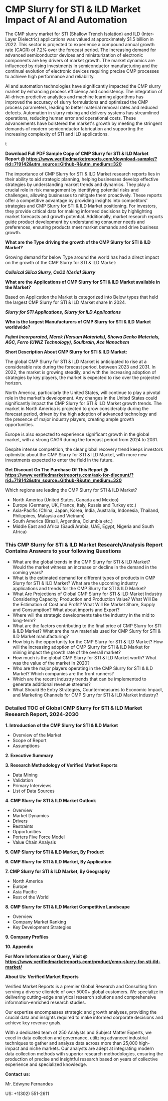 <meta name="title" content="Global CMP Slurry for STI & ILD Market Impact of AI and Automation"><meta name="description" content="The CMP slurry market for STI (Shallow Trench Isolation) and ILD (Inter-Layer Dielectric) applications was valued at approximately $1.5 billion in 2022. This sector is"><meta name="title" content="CMP Slurry for STI & ILD Market Size, Share, Scope, Trends, Growth, Opportunities, Analysis, Forecast"><h1>CMP Slurry for STI & ILD Market Impact of AI and Automation</h1><p>The CMP slurry market for STI (Shallow Trench Isolation) and ILD (Inter-Layer Dielectric) applications was valued at approximately $1.5 billion in 2022. This sector is projected to experience a compound annual growth rate (CAGR) of 7.2% over the forecast period. The increasing demand for advanced semiconductor devices and miniaturization of electronic components are key drivers of market growth. The market dynamics are influenced by rising investments in semiconductor manufacturing and the continual evolution of electronic devices requiring precise CMP processes to achieve high performance and reliability.</p><p>AI and automation technologies have significantly impacted the CMP slurry market by enhancing process efficiency and consistency. The integration of AI-driven predictive analytics and machine learning algorithms has improved the accuracy of slurry formulations and optimized the CMP process parameters, leading to better material removal rates and reduced defects. Automation in slurry mixing and delivery systems has streamlined operations, reducing human error and operational costs. These advancements have bolstered the market's growth by meeting the stringent demands of modern semiconductor fabrication and supporting the increasing complexity of STI and ILD applications.</p>t</p><p id="" class=""><strong>Download Full PDF Sample Copy of CMP Slurry for STI & ILD Market Report @ <a href="https://www.verifiedmarketreports.com/download-sample/?rid=719142&utm_source=Github-R&utm_medium=320" target="_blank">https://www.verifiedmarketreports.com/download-sample/?rid=719142&utm_source=Github-R&utm_medium=320</a></strong></p><p>The importance of&nbsp;CMP Slurry for STI & ILD Market research reports lies in their ability to aid strategic planning, helping businesses develop effective strategies by understanding market trends and dynamics. They play a crucial role in risk management by identifying potential risks and challenges, allowing businesses to mitigate them proactively. These reports offer a competitive advantage by providing insights into competitors' strategies and CMP Slurry for STI & ILD Market positioning. For investors, they provide critical data for making informed decisions by highlighting market forecasts and growth potential. Additionally, market research reports guide product development by understanding consumer needs and preferences, ensuring products meet market demands and drive business growth.</p><p><strong>What are the&nbsp;Type driving the growth of the CMP Slurry for STI & ILD Market?</strong></p><p id="" class="">Growing demand for below Type around the world has had a direct impact on the growth of the CMP Slurry for STI & ILD Market:</p><em><strong>Colloical Silica Slurry, CeO2 (Ceria) Slurry</strong></em></p><strong>What are the&nbsp;Applications&nbsp;of CMP Slurry for STI & ILD Market available in the Market?</strong></p><p id="" class="">Based on Application the Market is categorized into Below types that held the largest CMP Slurry for STI & ILD Market share In 2024.</p><em><strong>Slurry for STI Applications, Slurry for ILD Applications</strong></em></p><strong>Who is the largest Manufacturers of CMP Slurry for STI & ILD Market worldwide?</strong></p><p><em><strong>Fujimi Incorporated, Merck (Versum Materials), Showa Denko Materials, AGC, Ferro (UWiZ Technology), Soulbrain, Ace Nanochem</strong></em></p><p id="" class=""><strong>Short Description About CMP Slurry for STI & ILD Market:</strong></p><p>The global CMP Slurry for STI & ILD Market is anticipated to rise at a considerable rate during the forecast period, between 2023 and 2031. In 2022, the market is growing steadily, and with the increasing adoption of strategies by key players, the market is expected to rise over the projected horizon.</p><p>North America, particularly the United States, will continue to play a pivotal role in the market's development. Any changes in the United States could significantly impact the CMP Slurry for STI & ILD Market growth trends. The market in North America is projected to grow considerably during the forecast period, driven by the high adoption of advanced technology and the presence of major industry players, creating ample growth opportunities.</p><p>Europe is also expected to experience significant growth in the global market, with a strong CAGR during the forecast period from 2024 to 2031.</p><p>Despite intense competition, the clear global recovery trend keeps investors optimistic about the CMP Slurry for STI & ILD Market, with more new investments expected to enter the field in the future.</p><p id="" class=""><strong>Get Discount On The Purchase Of This Report @ <a href="https://www.verifiedmarketreports.com/ask-for-discount/?rid=719142&utm_source=Github-R&utm_medium=320" target="_blank">https://www.verifiedmarketreports.com/ask-for-discount/?rid=719142&utm_source=Github-R&utm_medium=320</a></strong></p>Which regions are leading the CMP Slurry for STI & ILD Market?</p><ul><li>North America (United States, Canada and Mexico)</li><li>Europe (Germany, UK, France, Italy, Russia and Turkey etc.)</li><li>Asia-Pacific (China, Japan, Korea, India, Australia, Indonesia, Thailand, Philippines, Malaysia and Vietnam)</li><li>South America (Brazil, Argentina, Columbia etc.)</li><li>Middle East and Africa (Saudi Arabia, UAE, Egypt, Nigeria and South Africa)</li></ul><h3 id="" class="">This CMP Slurry for STI & ILD Market Research/Analysis Report Contains Answers to your following Questions</h3><ul><li>What are the global trends in the CMP Slurry for STI & ILD Market? Would the market witness an increase or decline in the demand in the coming years?</li><li>What is the estimated demand for different types of products in CMP Slurry for STI & ILD Market? What are the upcoming industry applications and trends for the CMP Slurry for STI & ILD Market?</li><li>What Are Projections of Global CMP Slurry for STI & ILD Market Industry Considering Capacity, Production and Production Value? What Will Be the Estimation of Cost and Profit? What Will Be Market Share, Supply and Consumption? What about imports and Export?</li><li>Where will the strategic developments take the industry in the mid to long-term?</li><li>What are the factors contributing to the final price of CMP Slurry for STI & ILD Market? What are the raw materials used for CMP Slurry for STI & ILD Market manufacturing?</li><li>How big is the opportunity for the CMP Slurry for STI & ILD Market? How will the increasing adoption of CMP Slurry for STI & ILD Market for mining impact the growth rate of the overall market?</li><li>How much is the global CMP Slurry for STI & ILD Market worth? What was the value of the market In 2020?</li><li>Who are the major players operating in the CMP Slurry for STI & ILD Market? Which companies are the front runners?</li><li>Which are the recent industry trends that can be implemented to generate additional revenue streams?</li><li>What Should Be Entry Strategies, Countermeasures to Economic Impact, and Marketing Channels for CMP Slurry for STI & ILD Market Industry?</li></ul><h3 id="" class="">Detailed TOC of Global CMP Slurry for STI & ILD Market Research Report, 2024-2030</h3><p id="" class=""><strong>1. Introduction of the CMP Slurry for STI & ILD Market</strong></p><ul><li>Overview of the Market</li><li>Scope of Report</li><li>Assumptions</li></ul><p id="" class=""><strong>2. Executive Summary</strong></p><p id="" class=""><strong>3. Research Methodology of Verified Market Reports</strong></p><ul><li>Data Mining</li><li>Validation</li><li>Primary Interviews</li><li>List of Data Sources</li></ul><p id="" class=""><strong>4. CMP Slurry for STI & ILD Market Outlook</strong></p><ul><li>Overview</li><li>Market Dynamics</li><li>Drivers</li><li>Restraints</li><li>Opportunities</li><li>Porters Five Force Model</li><li>Value Chain Analysis</li></ul><p id="" class=""><strong>5. CMP Slurry for STI & ILD Market, By Product</strong></p><p id="" class=""><strong>6. CMP Slurry for STI & ILD Market, By Application</strong></p><p id="" class=""><strong>7. CMP Slurry for STI & ILD Market, By Geography</strong></p><ul><li>North America</li><li>Europe</li><li>Asia Pacific</li><li>Rest of the World</li></ul><p id="" class=""><strong>8. CMP Slurry for STI & ILD Market Competitive Landscape</strong></p><ul><li>Overview</li><li>Company Market Ranking</li><li>Key Development Strategies</li></ul><p id="" class=""><strong>9. Company Profiles</strong></p><p id="" class=""><strong>10. Appendix</strong></p><p id="" class=""><strong>For More Information or Query, Visit @ <a href="https://www.verifiedmarketreports.com/product/cmp-slurry-for-sti-ild-market/" target="_blank">https://www.verifiedmarketreports.com/product/cmp-slurry-for-sti-ild-market/</a></strong></p><p id="" class=""><strong>About Us: Verified Market Reports</strong></p><p id="" class="">Verified Market Reports is a premier Global Research and Consulting firm serving a diverse clientele of over 5000+ global customers. We specialize in delivering cutting-edge analytical research solutions and comprehensive information-enriched research studies.</p><p id="" class="">Our expertise encompasses strategic and growth analyses, providing the crucial data and insights required to make informed corporate decisions and achieve key revenue goals.</p><p id="" class="">With a dedicated team of 250 Analysts and Subject Matter Experts, we excel in data collection and governance, utilizing advanced industrial techniques to gather and analyze data across more than 25,000 high-impact and niche markets. Our analysts are adept at integrating modern data collection methods with superior research methodologies, ensuring the production of precise and insightful research based on years of collective experience and specialized knowledge.</p><p id="" class=""><strong>Contact us:</strong></p><p id="" class="">Mr. Edwyne Fernandes</p><p id="" class="">US: +1(302) 551-2611</p>